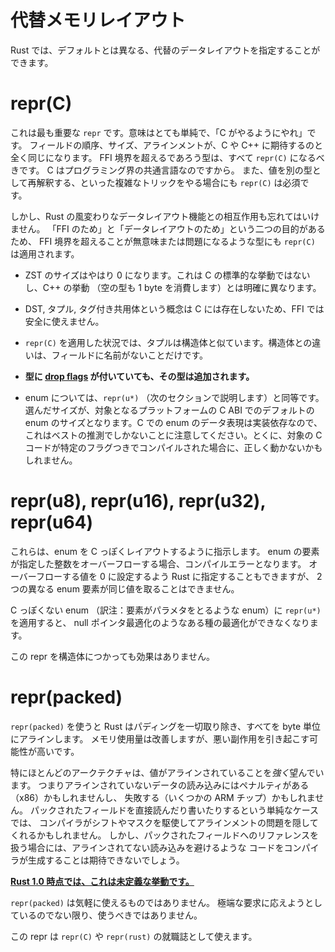 <!--
# Alternative representations
-->

# 代替メモリレイアウト

<!--
Rust allows you to specify alternative data layout strategies from the default.
-->

Rust では、デフォルトとは異なる、代替のデータレイアウトを指定することができます。


# repr(C)

<!--
This is the most important `repr`. It has fairly simple intent: do what C does.
The order, size, and alignment of fields is exactly what you would expect from C
or C++. Any type you expect to pass through an FFI boundary should have
`repr(C)`, as C is the lingua-franca of the programming world. This is also
necessary to soundly do more elaborate tricks with data layout such as
reinterpreting values as a different type.
-->

これは最も重要な `repr` です。意味はとても単純で、「C がやるようにやれ」です。
フィールドの順序、サイズ、アラインメントが、C や C++ に期待するのと全く同じになります。
FFI 境界を超えるであろう型は、すべて `repr(C)` になるべきです。
C はプログラミング界の共通言語なのですから。
また、値を別の型として再解釈する、といった複雑なトリックをやる場合にも `repr(C)` は必須です。

<!--
However, the interaction with Rust's more exotic data layout features must be
kept in mind. Due to its dual purpose as "for FFI" and "for layout control",
`repr(C)` can be applied to types that will be nonsensical or problematic if
passed through the FFI boundary.
-->

しかし、Rust の風変わりなデータレイアウト機能との相互作用も忘れてはいけません。
「FFI のため」と「データレイアウトのため」という二つの目的があるため、
FFI 境界を超えることが無意味または問題になるような型にも `repr(C)` は適用されます。

* ZST のサイズはやはり 0 になります。これは C の標準的な挙動ではないし、C++ の挙動
（空の型も 1 byte を消費します）とは明確に異なります。

* DST, タプル, タグ付き共用体という概念は C には存在しないため、FFI では安全に使えません。

* `repr(C)` を適用した状況では、タプルは構造体と似ています。構造体との違いは、フィールドに名前がないことだけです。

* **型に [drop flags] が付いていても、その型は追加されます。**

* enum については、`repr(u*)` （次のセクションで説明します）と同等です。選んだサイズが、対象となるプラットフォームの C ABI でのデフォルトの enum のサイズとなります。C での enum のデータ表現は実装依存なので、これはベストの推測でしかないことに注意してください。とくに、対象の C コードが特定のフラグつきでコンパイルされた場合に、正しく動かないかもしれません。

<!--
# repr(u8), repr(u16), repr(u32), repr(u64)
-->

# repr(u8), repr(u16), repr(u32), repr(u64)

<!--
These specify the size to make a C-like enum. If the discriminant overflows the
integer it has to fit in, it will produce a compile-time error. You can manually
ask Rust to allow this by setting the overflowing element to explicitly be 0.
However Rust will not allow you to create an enum where two variants have the
same discriminant.
-->

これらは、enum を C っぽくレイアウトするように指示します。
enum の要素が指定した整数をオーバーフローする場合、コンパイルエラーとなります。
オーバーフローする値を 0 に設定するよう Rust に指定することもできますが、
2 つの異なる enum 要素が同じ値を取ることはできません。

<!--
On non-C-like enums, this will inhibit certain optimizations like the null-
pointer optimization.
-->

C っぽくない enum （訳注：要素がパラメタをとるような enum）に `repr(u*)` を適用すると、
null ポインタ最適化のようなある種の最適化ができなくなります。

<!--
These reprs have no effect on a struct.
-->

この repr を構造体につかっても効果はありません。


<!--
# repr(packed)
-->

# repr(packed)

<!--
`repr(packed)` forces Rust to strip any padding, and only align the type to a
byte. This may improve the memory footprint, but will likely have other negative
side-effects.
-->

`repr(packed)` を使うと Rust はパディングを一切取り除き、すべてを byte 単位にアラインします。
メモリ使用量は改善しますが、悪い副作用を引き起こす可能性が高いです。

<!--
In particular, most architectures *strongly* prefer values to be aligned. This
may mean the unaligned loads are penalized (x86), or even fault (some ARM
chips). For simple cases like directly loading or storing a packed field, the
compiler might be able to paper over alignment issues with shifts and masks.
However if you take a reference to a packed field, it's unlikely that the
compiler will be able to emit code to avoid an unaligned load.
-->

特にほとんどのアークテクチャは、値がアラインされていることを*強く*望んでいます。
つまりアラインされていないデータの読み込みにはペナルティがある（x86）かもしれませんし、
失敗する（いくつかの ARM チップ）かもしれません。
パックされたフィールドを直接読んだり書いたりするという単純なケースでは、
コンパイラがシフトやマスクを駆使してアラインメントの問題を隠してくれるかもしれません。
しかし、パックされたフィールドへのリファレンスを扱う場合には、アラインされてない読み込みを避けるような
コードをコンパイラが生成することは期待できないでしょう。


**[Rust 1.0 時点では、これは未定義な挙動です。][ub loads]**

`repr(packed)` は気軽に使えるものではありません。
極端な要求に応えようとしているのでない限り、使うべきではありません。

この repr は `repr(C)` や `repr(rust)` の就職誌として使えます。

[drop flags]: drop-flags.md
[ub loads]: https://github.com/rust-lang/rust/issues/27060
